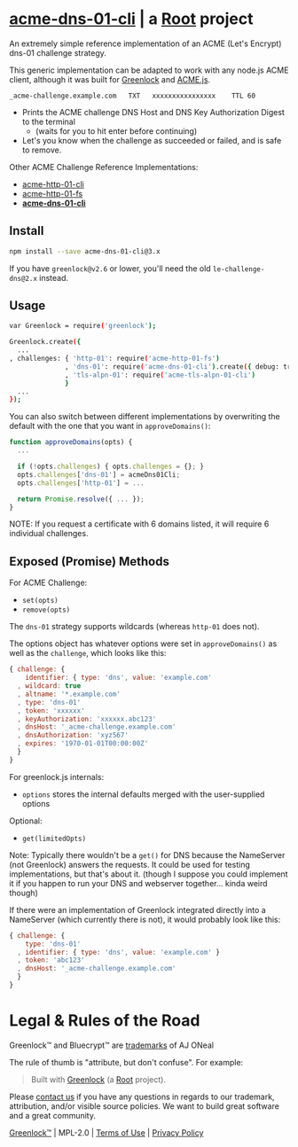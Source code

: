 # [acme-dns-01-cli](https://git.rootprojects.org/root/acme-dns-01-cli.js) | a [Root](https://rootprojects.org) project

An extremely simple reference implementation
of an ACME (Let's Encrypt) dns-01 challenge strategy.

This generic implementation can be adapted to work with any node.js ACME client,
although it was built for [Greenlock](https://git.rootprojects.org/root/greenlock-express.js)
and [ACME.js](https://git.rootprojects.org/root/acme-v2.js).

```
_acme-challenge.example.com   TXT   xxxxxxxxxxxxxxxx    TTL 60
```

* Prints the ACME challenge DNS Host and DNS Key Authorization Digest to the terminal
  * (waits for you to hit enter before continuing)
* Let's you know when the challenge as succeeded or failed, and is safe to remove.

Other ACME Challenge Reference Implementations:

* [acme-http-01-cli](https://git.rootprojects.org/root/acme-http-01-cli.js.git)
* [acme-http-01-fs](https://git.rootprojects.org/root/acme-http-01-webroot.js.git)
* [**acme-dns-01-cli**](https://git.rootprojects.org/root/acme-dns-01-cli.js.git)

## Install

```bash
npm install --save acme-dns-01-cli@3.x
```

If you have `greenlock@v2.6` or lower, you'll need the old `le-challenge-dns@2.x` instead.

## Usage

```bash
var Greenlock = require('greenlock');

Greenlock.create({
  ...
, challenges: { 'http-01': require('acme-http-01-fs')
              , 'dns-01': require('acme-dns-01-cli').create({ debug: true })
              , 'tls-alpn-01': require('acme-tls-alpn-01-cli')
              }
  ...
});
```

You can also switch between different implementations by
overwriting the default with the one that you want in `approveDomains()`:

```js
function approveDomains(opts) {
  ...

  if (!opts.challenges) { opts.challenges = {}; }
  opts.challenges['dns-01'] = acmeDns01Cli;
  opts.challenges['http-01'] = ...

  return Promise.resolve({ ... });
}
```

NOTE: If you request a certificate with 6 domains listed,
it will require 6 individual challenges.

## Exposed (Promise) Methods

For ACME Challenge:

* `set(opts)`
* `remove(opts)`

The `dns-01` strategy supports wildcards (whereas `http-01` does not).

The options object has whatever options were set in `approveDomains()`
as well as the `challenge`, which looks like this:

```js
{ challenge: {
    identifier: { type: 'dns', value: 'example.com'
  , wildcard: true
  , altname: '*.example.com'
  , type: 'dns-01'
  , token: 'xxxxxx'
  , keyAuthorization: 'xxxxxx.abc123'
  , dnsHost: '_acme-challenge.example.com'
  , dnsAuthorization: 'xyz567'
  , expires: '1970-01-01T00:00:00Z'
  }
}
```

For greenlock.js internals:

* `options` stores the internal defaults merged with the user-supplied options

Optional:

* `get(limitedOpts)`

Note: Typically there wouldn't be a `get()` for DNS because the NameServer (not Greenlock) answers the requests.
It could be used for testing implementations, but that's about it.
(though I suppose you could implement it if you happen to run your DNS and webserver together... kinda weird though)

If there were an implementation of Greenlock integrated directly into
a NameServer (which currently there is not), it would probably look like this:

```js
{ challenge: {
    type: 'dns-01'
  , identifier: { type: 'dns', value: 'example.com' }
  , token: 'abc123'
  , dnsHost: '_acme-challenge.example.com'
  }
}
```

# Legal &amp; Rules of the Road

Greenlock&trade; and Bluecrypt&trade; are [trademarks](https://rootprojects.org/legal/#trademark) of AJ ONeal

The rule of thumb is "attribute, but don't confuse". For example:

> Built with [Greenlock](https://git.rootprojects.org/root/greenlock.js) (a [Root](https://rootprojects.org) project).

Please [contact us](mailto:aj@therootcompany.com) if you have any questions in regards to our trademark,
attribution, and/or visible source policies. We want to build great software and a great community.

[Greenlock&trade;](https://git.rootprojects.org/root/greenlock.js) |
MPL-2.0 |
[Terms of Use](https://therootcompany.com/legal/#terms) |
[Privacy Policy](https://therootcompany.com/legal/#privacy)

